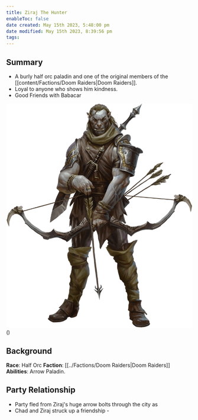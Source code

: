 ```yaml
---
title: Ziraj The Hunter
enableToc: false
date created: May 15th 2023, 5:48:00 pm
date modified: May 15th 2023, 8:39:56 pm
tags: 
---
```

## Summary
- A burly half orc paladin and one of the original members of the [[content/Factions/Doom Raiders|Doom Raiders]]. 
- Loyal to anyone who shows him kindness. 
- Good Friends with Babacar

![](../attachments/Ziraj.png)()

## Background
**Race**: Half Orc
**Faction**: [[../Factions/Doom Raiders|Doom Raiders]]
**Abilities**: Arrow Paladin.

## Party Relationship
- Party fled from Ziraj's huge arrow bolts through the city as
- Chad and Ziraj struck up a friendship -
